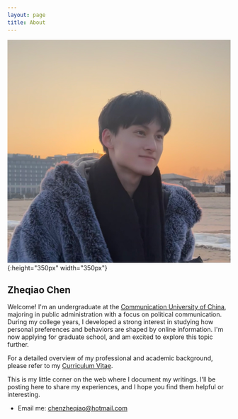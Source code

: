 ```yaml
---
layout: page
title: About
---
```

![陈柘桥的照片](/assets/mypic.jpg "Photo Credit: Yijun Wang"){:height="350px" width="350px"}

## Zheqiao Chen

Welcome! I'm an undergraduate at the [Communication University of China](https://www.cuc.edu.cn/), majoring in public administration with a focus on political communication. During my college years, I developed a strong interest in studying how personal preferences and behaviors are shaped by online information. I'm now applying for graduate school, and am excited to explore this topic further.

For a detailed overview of my professional and academic background, please refer to my [Curriculum Vitae](../assets/cv.pdf).

This is my little corner on the web where I document my writings. I'll be posting here to share my experiences, and I hope you find them helpful or interesting.

- Email me: <a href="mailto:chenzheqiao@hotmail.com">chenzheqiao@hotmail.com</a>
